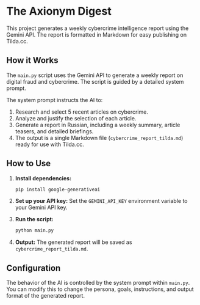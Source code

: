 # The Axionym Digest

This project generates a weekly cybercrime intelligence report using the Gemini API. The report is formatted in Markdown for easy publishing on Tilda.cc.

## How it Works

The `main.py` script uses the Gemini API to generate a weekly report on digital fraud and cybercrime. The script is guided by a detailed system prompt.

The system prompt instructs the AI to:
1.  Research and select 5 recent articles on cybercrime.
2.  Analyze and justify the selection of each article.
3.  Generate a report in Russian, including a weekly summary, article teasers, and detailed briefings.
4.  The output is a single Markdown file (`cybercrime_report_tilda.md`) ready for use with Tilda.cc.

## How to Use

1.  **Install dependencies:**
    ```bash
    pip install google-generativeai
    ```

2.  **Set up your API key:**
    Set the `GEMINI_API_KEY` environment variable to your Gemini API key.

3.  **Run the script:**
    ```bash
    python main.py
    ```

4.  **Output:**
    The generated report will be saved as `cybercrime_report_tilda.md`.

## Configuration

The behavior of the AI is controlled by the system prompt within `main.py`. You can modify this to change the persona, goals, instructions, and output format of the generated report.
